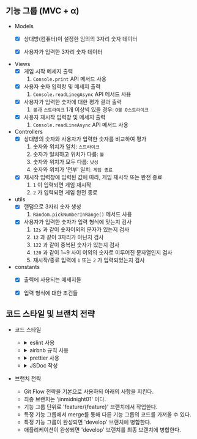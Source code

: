 ## 기능 그룹 (MVC + α)

* Models
    - [x] 상대방(컴퓨터)이 설정한 임의의 3자리 숫자 데이터
    - [x] 사용자가 입력한 3자리 숫자 데이터


* Views
    - [x] 게임 시작 메세지 출력
      1. `Console.print` API 메서드 사용
    - [x] 사용자 숫자 입력창 및 메세지 출력
      1. `Console.readLinegAsync` API 메서드 사용
    - [x] 사용자가 입력한 숫자에 대한 평가 결과 출력
      1. `볼`과 `스트라이크` 1개 이상씩 있을 경우: `O볼 O스트라이크`
    - [x] 사용자 재시작 입력창 및 메세지 출력
      1. `Console.readLineAsync` API 메서드 사용


* Controllers
    - [x] 상대방의 숫자와 사용자가 입력한 숫자를 비교하여 평가
      1. 숫자와 위치가 일치: `스트라이크`
      2. 숫자가 일치하고 위치가 다름: `볼`
      3. 숫자와 위치가 모두 다름: `낫싱`
      4. 숫자와 위치가 '전부' 일치: `게임 종료`
    - [x] 재시작 입력창에 입력된 값에 따라, 게임 재시작 또는 완전 종료
      1. `1` 이 입력되면 게임 재시작
      2. `2` 가 입력되면 게임 완전 종료


* utils
    - [x] 랜덤으로 3자리 숫자 생성
      1. `Random.pickNumberInRange()` 메서드 사용
    - [x] 사용자가 입력한 숫자가 입력 형식에 맞는지 검사
      1. `12s` 과 같이 숫자이외의 문자가 있는지 검사
      2. `12` 과 같이 3자리가 아닌지 검사
      3. `122` 과 같이 중복된 숫자가 있는지 검사
      4. `120` 과 같이 1~9 사이 이외의 숫자로 이루어진 문자열인지 검사
      5. 재시작/종료 입력에 `1` 또는 `2` 가 입력되었는지 검사


* constants
    - [x] 출력에 사용되는 메세지들
    - [x] 입력 형식에 대한 조건들


## 코드 스타일 및 브랜치 전략
* 코드 스타일
    - <details>
      <summary>eslint 사용</summary>

      `npm install eslint --save-dev` 로 eslint를 설치한다.

      .eslintrc.json 파일을 생성하여 코드 스타일을 정의한다.
  </details>

    - <details>
      <summary>airbnb 규칙 사용</summary>

      `npx install-peerdeps --dev eslint-config-airbnb` 명령으로 설치한다.

      .eslintrc.json의 `"extends" : [...]` 에 `"airbnb"` 를 추가한다.
  </details>

    - <details>
      <summary>prettier 사용</summary>

      `npm install prettier --save-dev` 로 prettier를 설치한다.

      `npm install eslint-config-prettier eslint-plugin-prettier` 로 충돌을 방지한다.

      > `eslint-config-prettier`: prettier와 겹치는 eslint 룰을 비활성화한다.
      >
      > `eslint-plugin-prettier`: prettier에서 발생한 오류를 eslint 오류로 표시해준다.

      .eslintrc.json의 `"extends" : [...]` 에 `"plugin:prettier/recommended"` 를 추가한다.

      .prettierrc.json 파일을 생성한 후 prettier 규칙을 추가한다.
  </details>

    - <details>
      <summary>JSDoc 작성</summary>

      클래스, 함수, 변수의 문서화 및 타입을 명확히 하기 위해 JSDoc을 작성한다.

      ```js
      /**
       * 두 숫자의 합을 연산하는 함수
       * @param {number} a
       * @param {number} b
       * @returns {number}
       */
      function sum(a, b) {
        return a + b;
      }
      ```
  </details>


* 브랜치 전략
    - Git Flow 전략을 기본으로 사용하되 아래의 사항을 지킨다.
    - 최종 브랜치는 'jinmidnight01' 이다.
    - 기능 그룹 단위로 'feature/{feature}' 브랜치에서 작업한다.
    - 특정 기능 그룹에서 merge를 통해 다른 기능 그룹의 코드를 가져올 수 있다. 
    - 특정 기능 그룹이 완성되면 'develop' 브랜치에 병합한다.
    - 애플리케이션이 완성되면 'develop' 브랜치를 최종 브랜치에 병합한다.
